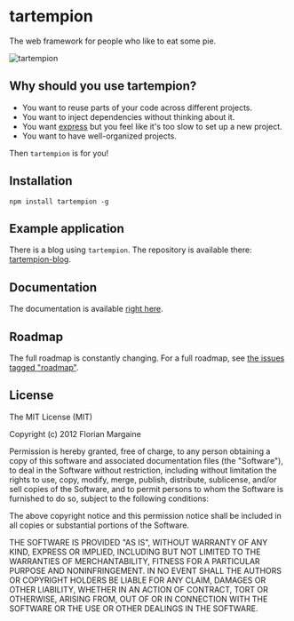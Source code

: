 <h1>tartempion</h1> 
<p>The web framework for people who like to eat some pie.</p>

<p><img src="http://i.imgur.com/fJOAn.png" alt="tartempion"></p>

<h2>Why should you use tartempion?</h2>

<ul>
    <li>You want to reuse parts of your code across different projects.</li>
    <li>You want to inject dependencies without thinking about it.</li>
    <li><span>You want <a href="http://expressjs.com">express</a> but you feel like it's too slow to set up a new project.</span></li>
    <li>You want to have well-organized projects.</li>
</ul>

<p>Then <code>tartempion</code> is for you!</p>

<h2>Installation</h2>

<pre><code>npm install tartempion -g
</code></pre>

<h2>Example application</h2>

<p>There is a blog using <code>tartempion</code>. The repository is available there: <a href="https://github.com/Ralt/tartempion-blog">tartempion-blog</a>.</p>

<h2>Documentation</h2>

<p>The documentation is available <a href="http://margaine.com/tartempion/documentation/documentation.html">right here</a>.</p>

<h2>Roadmap</h2>

<p>The full roadmap is constantly changing. For a full roadmap, see <a href="https://github.com/Ralt/tartempion/issues?labels=roadmap">the issues tagged "roadmap"</a>.

<h2>License</h2>

<p>The MIT License (MIT)</p>

<p>Copyright (c) 2012 Florian Margaine</p>

<p>Permission is hereby granted, free of charge, to any person obtaining a copy of this software and associated documentation files (the "Software"), to deal in the Software without restriction, including without limitation the rights to use, copy, modify, merge, publish, distribute, sublicense, and/or sell copies of the Software, and to permit persons to whom the Software is furnished to do so, subject to the following conditions:</p>

<p>The above copyright notice and this permission notice shall be included in all copies or substantial portions of the Software.</p>

<p>THE SOFTWARE IS PROVIDED "AS IS", WITHOUT WARRANTY OF ANY KIND, EXPRESS OR IMPLIED, INCLUDING BUT NOT LIMITED TO THE WARRANTIES OF MERCHANTABILITY, FITNESS FOR A PARTICULAR PURPOSE AND NONINFRINGEMENT. IN NO EVENT SHALL THE AUTHORS OR COPYRIGHT HOLDERS BE LIABLE FOR ANY CLAIM, DAMAGES OR OTHER LIABILITY, WHETHER IN AN ACTION OF CONTRACT, TORT OR OTHERWISE, ARISING FROM, OUT OF OR IN CONNECTION WITH THE SOFTWARE OR THE USE OR OTHER DEALINGS IN THE SOFTWARE.</p>

